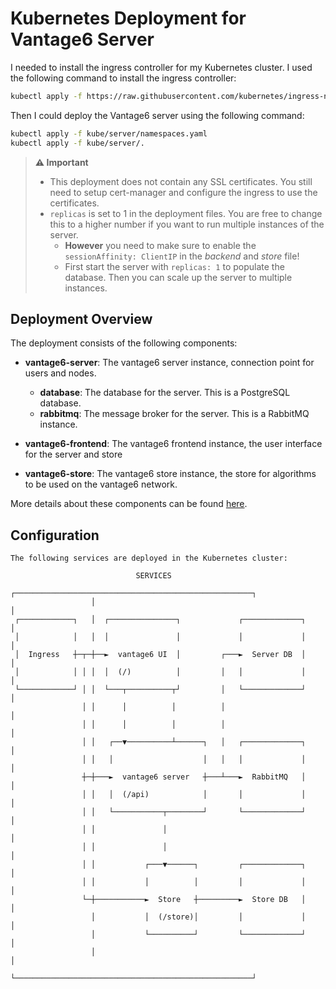 # Kubernetes Deployment for Vantage6 Server
I needed to install the ingress controller for my Kubernetes cluster. I used the
following command to install the ingress controller:

```bash
kubectl apply -f https://raw.githubusercontent.com/kubernetes/ingress-nginx/main/deploy/static/provider/cloud/deploy.yaml
```

Then I could deploy the Vantage6 server using the following command:
```bash
kubectl apply -f kube/server/namespaces.yaml
kubectl apply -f kube/server/.
```

> **⚠ Important**
> * This deployment does not contain any SSL certificates. You still need to setup cert-manager and configure the ingress to use the certificates.
> * `replicas` is set to 1 in the deployment files. You are free to change this to
> a higher number if you want to run multiple instances of the server.
>    * **However** you need to make sure to enable the `sessionAffinity: ClientIP` in the *backend* and *store* file!
>    * First start the server with `replicas: 1` to populate the database. Then you can scale up the server to multiple instances.

## Deployment Overview
The deployment consists of the following components:

- **vantage6-server**: The vantage6 server instance, connection point for users and
                       nodes.
  - **database**: The database for the server. This is a PostgreSQL database.
  - **rabbitmq**: The message broker for the server. This is a RabbitMQ instance.

- **vantage6-frontend**: The vantage6 frontend instance, the user interface for the
                         server and store
- **vantage6-store**: The vantage6 store instance, the store for algorithms to be used
                      on the vantage6 network.

More details about these components can be found
[here](https://docs.vantage6.ai/en/main/introduction/architecture.html).

## Configuration

```text
The following services are deployed in the Kubernetes cluster:

                            SERVICES
                  ┌─────────────────────────────────────────────────────┐
                  │                                                     │
 ┌────────────┐   │  ┌───────────────┐             ┌─────────────┐      │
 │            │   │  │               │             │             │      │
 │  Ingress   ┼─┬─┼──►  vantage6 UI  │         ┌───►  Server DB  │      │
 │            │ │ │  │  (/)          │         │   │             │      │
 └────────────┘ │ │  └───┬──────────┬┘         │   └─────────────┘      │
                │ │      │          │          │                        │
                │ │      │          │          │                        │
                │ │   ┌──▼──────────┴──────┐   │   ┌─────────────┐      │
                │ │   │                    │   │   │             │      │
                ┼─┼───►  vantage6 server   ┼───┴───►  RabbitMQ   │      │
                │ │   │  (/api)            │       │             │      │
                │ │   └───────────┬────────┘       └─────────────┘      │
                │ │               │                                     │
                │ │               │                                     │
                │ │           ┌───▼──────┐         ┌─────────────┐      │
                │ │           │          │         │             │      │
                └─┼───────────►  Store   ┼─────────►  Store DB   │      │
                  │           │  (/store)│         │             │      │
                  │           └──────────┘         └─────────────┘      │
                  │                                                     │
                  └─────────────────────────────────────────────────────┘
```


